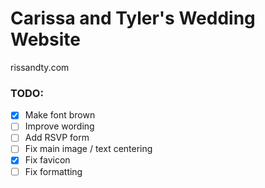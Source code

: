 # Carissa and Tyler's Wedding Website

rissandty.com

### TODO:
- [x] Make font brown
- [ ] Improve wording
- [ ] Add RSVP form
- [ ] Fix main image / text centering
- [x] Fix favicon
- [ ] Fix formatting
